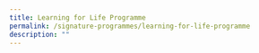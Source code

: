 ```yaml
---
title: Learning for Life Programme
permalink: /signature-programmes/learning-for-life-programme
description: ""
---
```

